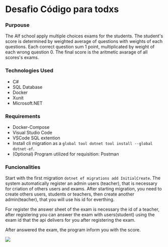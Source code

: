 # Desafio Código para todxs

### Purpouse

The Alf school apply multiple choices exams for the students. The student's score is determined by weighted average of questions with weights of each questions. Each correct question sum 1 point, multiplicated by weight of each wrong question 0. The final score is the aritmetic avarage of all scores's exams.


### Technologies Used

* C#
* SQL Database
* Docker
* Xunit
* Microsoft.NET


### Requirements

* Docker-Compose
* Visual Studio Code
* VSCode SQL extention
* Install cli migration as a `global tool dotnet tool install --global dotnet-ef`.
* (Optional) Program utilized for requisition: Postman


### Funcionalities

Start with the first migration `dotnet ef migrations add InitialCreate`. The system automatically register an admin users (teacher), that is necessary for criation of others users and exams. After starting migration, you need to create others users, students or teachers, then create another admin(teacher), that you will use his id for everthing.

For register the answer sheet of the exam is necessary the id of a teacher, after registering you can answer the exam with users(student) using the exam id that the api delivers for you after registering the exam.

After answered the exam, the program inform you with the score.

![](https://media.discordapp.net/attachments/763179298323431484/804835619439378502/Captura_de_tela_2021-01-29_190039.png?width=850&height=476)